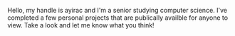 Hello, my handle is ayirac and I'm a senior studying computer science. I've completed a few personal projects that are publically availble for anyone to view. Take a look and let me know what you think!

<!---
ayirac/ayirac is a ✨ special ✨ repository because its `README.md` (this file) appears on your GitHub profile.
You can click the Preview link to take a look at your changes.
--->
